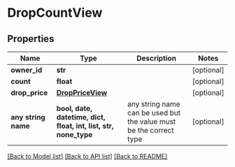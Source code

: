 # DropCountView


## Properties
Name | Type | Description | Notes
------------ | ------------- | ------------- | -------------
**owner_id** | **str** |  | [optional] 
**count** | **float** |  | [optional] 
**drop_price** | [**DropPriceView**](DropPriceView.md) |  | [optional] 
**any string name** | **bool, date, datetime, dict, float, int, list, str, none_type** | any string name can be used but the value must be the correct type | [optional]

[[Back to Model list]](../README.md#documentation-for-models) [[Back to API list]](../README.md#documentation-for-api-endpoints) [[Back to README]](../README.md)


